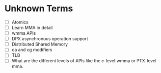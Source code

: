 # Unknown Terms

- [ ] Atomics
- [ ] Learn MMA in detail
- [ ] wmma APIs
- [ ] DPX asynchronous operation support
- [ ] Distributed Shared Memory
- [ ] ca and cg modifiers
- [ ] TLB
- [ ] What are the different levels of APIs like the c-level wmma or PTX-level mma.
